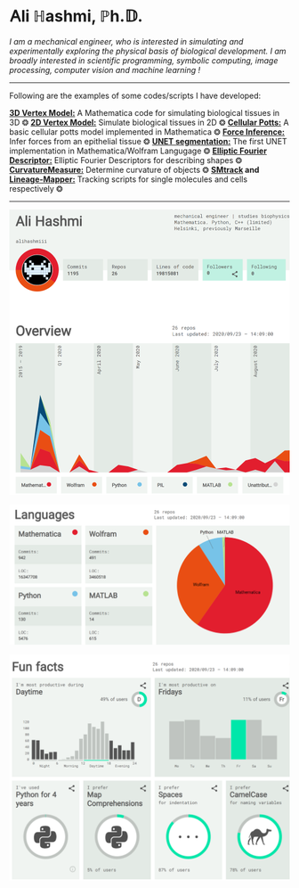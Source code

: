 # &#66304;li &#8461;ashmi, &#8473;h.&#120123;.



*I am a mechanical engineer, who is interested in simulating and experimentally exploring the physical basis of biological development. I am broadly interested in scientific programming, symbolic computing, image processing, computer vision and machine learning !*



---
Following are the examples of some codes/scripts I have developed:

**[3D Vertex Model:](https://github.com/alihashmiii/3D-Vertex-Model)** A Mathematica code for simulating biological tissues in 3D &#10050; **[2D Vertex Model:](https://github.com/alihashmiii/2D-vertex-model)** Simulate biological tissues in 2D &#10050; **[Cellular Potts:](https://github.com/alihashmiii/cellular-potts-model)** A basic cellular potts model implemented in Mathematica &#10050; **[Force Inference:](https://github.com/alihashmiii/Force-Inference)** Infer forces from an epithelial tissue &#10050; **[UNET segmentation:](https://github.com/alihashmiii/UNet-Segmentation-Wolfram)** The first UNET implementation in Mathematica/Wolfram Langugage &#10050; **[Elliptic Fourier Descriptor:](https://github.com/alihashmiii/Elliptical-Fourier-Descriptors)** Elliptic Fourier Descriptors for describing shapes &#10050;  **[CurvatureMeasure:](https://github.com/alihashmiii/curvatureMeasure)** Determine curvature of objects &#10050; **[SMtrack](https://github.com/alihashmiii/SMtrack) and [Lineage-Mapper:](https://github.com/alihashmiii/Lineage-Mapper)** Tracking scripts for single molecules and cells respectively &#10050; 

---



![](https://github.com/alihashmiii/alihashmiii/blob/master/img/sourceoverview.PNG)

![](https://github.com/alihashmiii/alihashmiii/blob/master/img/sourcererlanguages.PNG)

![](https://github.com/alihashmiii/alihashmiii/blob/master/img/sourcererfunfacts.PNG)


